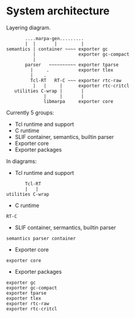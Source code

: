 # System architecture

Layering diagram.

```
       ....marpa-gen.........
       |  |       |         |
semantics | container ~~~~ exporter gc
          |                exporter gc-compact
          |
       parser   ~~~~~~~~~~ exporter tparse
         |     .           exporter tlex
         |    .
         Tcl-RT   RT-C ~~~ exporter rtc-raw
          |   |     |      exporter rtc-critcl
   utilities C-wrap |       |
              |     |       |
              libmarpa     exporter core
```

Currently 5 groups:

* Tcl runtime and support
* C runtime
* SLIF container, semantics, builtin parser
* Exporter core
* Exporter packages

In diagrams:

* Tcl runtime and support
```
       Tcl-RT
       |   |
utilities C-wrap
```

* C runtime
```
RT-C
```

* SLIF container, sermantics, builtin parser
```
semantics parser container
```

* Exporter core
```
exporter core
```

* Exporter packages
```
exporter gc
exporter gc-compact
exporter tparse
exporter tlex
exporter rtc-raw
exporter rtc-critcl
```

